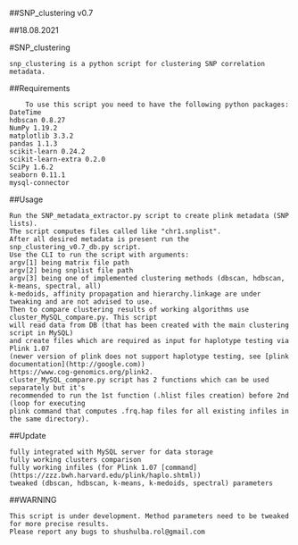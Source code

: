 ##SNP_clustering v0.7 

##18.08.2021

#SNP_clustering

	snp_clustering is a python script for clustering SNP correlation metadata.

##Requirements

		To use this script you need to have the following python packages:
	DateTime
	hdbscan 0.8.27
	NumPy 1.19.2
	matplotlib 3.3.2
	pandas 1.1.3
	scikit-learn 0.24.2
	scikit-learn-extra 0.2.0
	SciPy 1.6.2
	seaborn 0.11.1
	mysql-connector

##Usage

	Run the SNP_metadata_extractor.py script to create plink metadata (SNP lists).
	The script computes files called like "chr1.snplist".
	After all desired metadata is present run the snp_clustering_v0.7_db.py script. 
	Use the CLI to run the script with arguments:
	argv[1] being matrix file path
	argv[2] being snplist file path
	argv[3] being one of implemented clustering methods (dbscan, hdbscan, k-means, spectral, all)
	k-medoids, affinity propagation and hierarchy.linkage are under tweaking and are not advised to use.
	Then to compare clustering results of working algorithms use cluster_MySQL_compare.py. This script
	will read data from DB (that has been created with the main clustering script in MySQL)
	and create files which are required as input for haplotype testing via Plink 1.07 
	(newer version of plink does not support haplotype testing, see [plink documentation](http://google.com))
	https://www.cog-genomics.org/plink2.
	cluster_MySQL_compare.py script has 2 functions which can be used separately but it's 
	recommended to run the 1st function (.hlist files creation) before 2nd (loop for executing 
	plink command that computes .frq.hap files for all existing infiles in the same directory).

	
##Update

	fully integrated with MySQL server for data storage
	fully working clusters comparison
	fully working infiles (for Plink 1.07 [command](https://zzz.bwh.harvard.edu/plink/haplo.shtml))
	tweaked (dbscan, hdbscan, k-means, k-medoids, spectral) parameters

##WARNING

	This script is under development. Method parameters need to be tweaked for more precise results. 
	Please report any bugs to shushulba.rol@gmail.com

